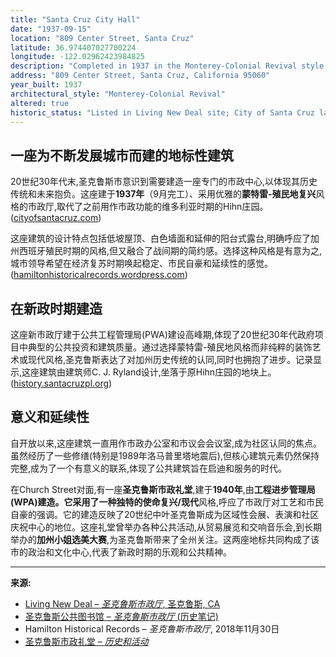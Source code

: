 ```yaml
---
title: "Santa Cruz City Hall"
date: "1937-09-15"
location: "809 Center Street, Santa Cruz"
latitude: 36.974407027700224
longitude: -122.02962423984825
description: "Completed in 1937 in the Monterey‑Colonial Revival style as a Public Works Administration project, Santa Cruz City Hall marked the city’s civic maturation and commitment to public architecture."
address: "809 Center Street, Santa Cruz, California 95060"
year_built: 1937
architectural_style: "Monterey‑Colonial Revival"
altered: true
historic_status: "Listed in Living New Deal site; City of Santa Cruz landmark"
---
```


## 一座为不断发展城市而建的地标性建筑

20世纪30年代末,圣克鲁斯市意识到需要建造一座专门的市政中心,以体现其历史传统和未来抱负。这座建于**1937年**（9月完工）、采用优雅的**蒙特雷-殖民地复兴**风格的市政厅,取代了之前用作市政功能的维多利亚时期的Hihn庄园。([cityofsantacruz.com](https://www.cityofsantacruz.com/government/city-departments/parks-recreation/parks-beaches-open-spaces/parks/city-hall-gardens))

这座建筑的设计特点包括低坡屋顶、白色墙面和延伸的阳台式露台,明确呼应了加州西班牙殖民时期的风格,但又融合了战间期的简约感。选择这种风格是有意为之,城市领导希望在经济复苏时期唤起稳定、市民自豪和延续性的感觉。([hamiltonhistoricalrecords.wordpress.com](https://hamiltonhistoricalrecords.wordpress.com/2018/11/30/the-santa-cruz-city-hall/))

## 在新政时期建造

这座新市政厅建于公共工程管理局(PWA)建设高峰期,体现了20世纪30年代政府项目中典型的公共投资和建筑质量。通过选择蒙特雷-殖民地风格而非纯粹的装饰艺术或现代风格,圣克鲁斯表达了对加州历史传统的认同,同时也拥抱了进步。记录显示,这座建筑由建筑师C. J. Ryland设计,坐落于原Hihn庄园的地块上。([history.santacruzpl.org](https://history.santacruzpl.org/omeka/items/show/9457))

## 意义和延续性

自开放以来,这座建筑一直用作市政办公室和市议会会议室,成为社区认同的焦点。虽然经历了一些修缮(特别是1989年洛马普里塔地震后),但核心建筑元素仍然保持完整,成为了一个有意义的联系,体现了公共建筑旨在启迪和服务的时代。

在Church Street对面,有一座**圣克鲁斯市政礼堂**,建于**1940年**,由**工程进步管理局(WPA)**建造。它采用了一种独特的**使命复兴/现代**风格,呼应了市政厅对工艺和市民自豪的强调。它的建造反映了20世纪中叶圣克鲁斯成为区域性会展、表演和社区庆祝中心的地位。这座礼堂曾举办各种公共活动,从贸易展览和交响音乐会,到长期举办的**加州小姐选美大赛**,为圣克鲁斯带来了全州关注。这两座地标共同构成了该市的政治和文化中心,代表了新政时期的乐观和公共精神。

---

**来源:**  
- [Living New Deal – *圣克鲁斯市政厅*, 圣克鲁斯, CA](https://livingnewdeal.org/sites/santa-cruz-city-hall-santa-cruz-ca/)  
- [圣克鲁斯公共图书馆 – *圣克鲁斯市政厅* (历史笔记)](https://history.santacruzpl.org/omeka/items/show/9457)  
- Hamilton Historical Records – *圣克鲁斯市政厅*, 2018年11月30日  
- [圣克鲁斯市政礼堂 – *历史和活动*](https://en.wikipedia.org/wiki/Santa_Cruz_Civic_Auditorium)
